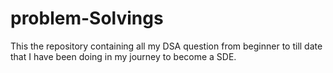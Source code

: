 # problem-Solvings
This the repository containing all my DSA question from beginner to till date that I have been doing in my journey to become a SDE.

